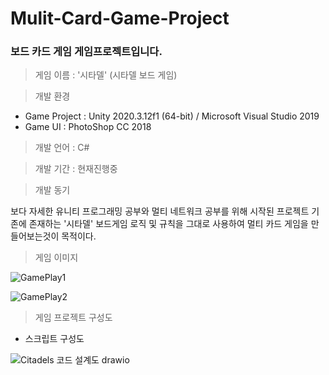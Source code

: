 # Mulit-Card-Game-Project
### 보드 카드 게임 게임프로젝트입니다.

> 게임 이름 : '시타델' (시타델 보드 게임)

> 개발 환경

 * Game Project : Unity 2020.3.12f1 (64-bit) / Microsoft Visual Studio 2019  
 * Game UI : PhotoShop CC 2018
  
> 개발 언어 : C#
  
> 개발 기간 : 현재진행중
  
> 개발 동기  

보다 자세한 유니티 프로그래밍 공부와 멀티 네트워크 공부를 위해 시작된 프로젝트
기존에 존재하는 '시타델' 보드게임 로직 및 규칙을 그대로 사용하여 멀티 카드 게임을 만들어보는것이 목적이다.

> 게임 이미지

![GamePlay1](https://user-images.githubusercontent.com/36596037/174092652-b16cfd41-f66b-4fae-af3c-9f1695d2a1da.png)


![GamePlay2](https://user-images.githubusercontent.com/36596037/174092856-5daff200-4da5-47de-ba9e-323195c9cfd0.png)


> 게임 프로젝트 구성도

 * 스크립트 구성도

![Citadels 코드 설계도 drawio](https://user-images.githubusercontent.com/36596037/174120084-953a94e3-3267-455c-91d1-0dee66ecbcef.png)

